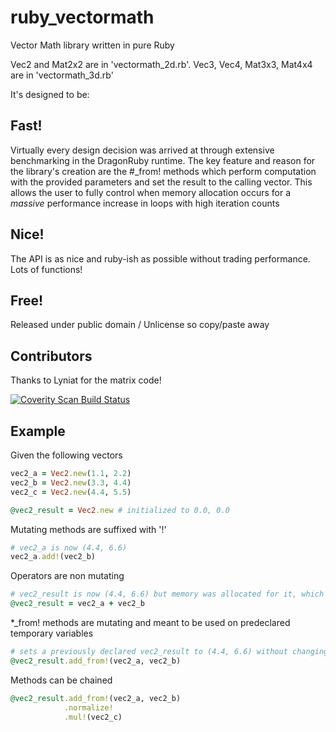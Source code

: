 # ruby_vectormath

Vector Math library written in pure Ruby

Vec2 and Mat2x2 are in 'vectormath_2d.rb'.  Vec3, Vec4, Mat3x3, Mat4x4 are in 'vectormath_3d.rb'

It's designed to be:

## Fast!
Virtually every design decision was arrived at through extensive benchmarking in the DragonRuby runtime.
The key feature and reason for the library's creation are the #_from! methods which perform computation with the provided parameters and set the result to the calling vector.
This allows the user to fully control when memory allocation occurs for a *massive* performance increase in loops with high iteration counts

## Nice!
The API is as nice and ruby-ish as possible without trading performance.  Lots of functions!

## Free!
Released under public domain / Unlicense so copy/paste away

## Contributors
Thanks to Lyniat for the matrix code!

[![Coverity Scan Build Status](https://scan.coverity.com/projects/24654/badge.svg)](https://scan.coverity.com/projects/xenobrain-ruby_vectormath)

## Example

Given the following vectors
```ruby
vec2_a = Vec2.new(1.1, 2.2)
vec2_b = Vec2.new(3.3, 4.4)
vec2_c = Vec2.new(4.4, 5.5)

@vec2_result = Vec2.new # initialized to 0.0, 0.0
```

Mutating methods are suffixed with '!'
```ruby
# vec2_a is now (4.4, 6.6)
vec2_a.add!(vec2_b)
```

Operators are non mutating
```ruby
# vec2_result is now (4.4, 6.6) but memory was allocated for it, which is slow
@vec2_result = vec2_a + vec2_b
```

*_from! methods are mutating and meant to be used on predeclared temporary variables
```ruby
# sets a previously declared vec2_result to (4.4, 6.6) without changing vec2_a or vec2_b.  Much faster!
@vec2_result.add_from!(vec2_a, vec2_b)
```

Methods can be chained
```ruby
@vec2_result.add_from!(vec2_a, vec2_b)
            .normalize!
            .mul!(vec2_c)
```
